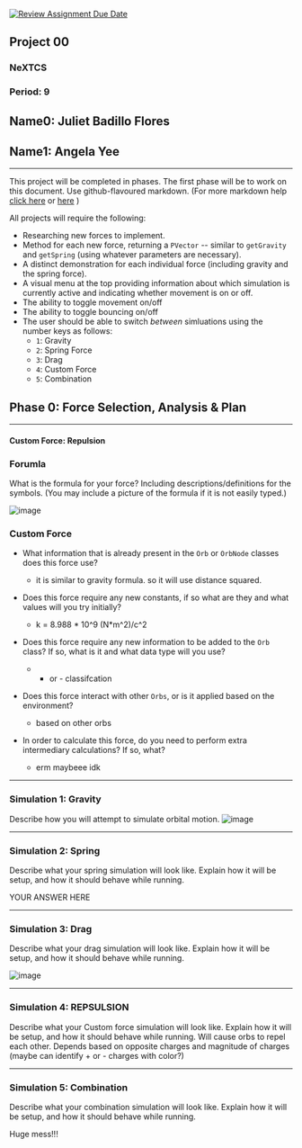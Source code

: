 [![Review Assignment Due Date](https://classroom.github.com/assets/deadline-readme-button-22041afd0340ce965d47ae6ef1cefeee28c7c493a6346c4f15d667ab976d596c.svg)](https://classroom.github.com/a/rXX1_Uiw)
## Project 00
### NeXTCS
### Period: 9
## Name0: Juliet Badillo Flores
## Name1: Angela Yee
---

This project will be completed in phases. The first phase will be to work on this document. Use github-flavoured markdown. (For more markdown help [click here](https://github.com/adam-p/markdown-here/wiki/Markdown-Cheatsheet) or [here](https://docs.github.com/en/get-started/writing-on-github/getting-started-with-writing-and-formatting-on-github/basic-writing-and-formatting-syntax) )

All projects will require the following:
- Researching new forces to implement.
- Method for each new force, returning a `PVector`  -- similar to `getGravity` and `getSpring` (using whatever parameters are necessary).
- A distinct demonstration for each individual force (including gravity and the spring force).
- A visual menu at the top providing information about which simulation is currently active and indicating whether movement is on or off.
- The ability to toggle movement on/off
- The ability to toggle bouncing on/off
- The user should be able to switch _between_ simluations using the number keys as follows:
  - `1`: Gravity
  - `2`: Spring Force
  - `3`: Drag
  - `4`: Custom Force
  - `5`: Combination


## Phase 0: Force Selection, Analysis & Plan
---------- 

#### Custom Force: Repulsion

### Forumla
What is the formula for your force? Including descriptions/definitions for the symbols. (You may include a picture of the formula if it is not easily typed.)

![image](https://github.com/user-attachments/assets/3cea99a8-108a-45ee-b716-68987045c927)


### Custom Force
- What information that is already present in the `Orb` or `OrbNode` classes does this force use?
  - it is similar to gravity formula. so it will use distance squared.

- Does this force require any new constants, if so what are they and what values will you try initially?
  - k = 8.988 * 10^9 (N*m^2)/c^2

- Does this force require any new information to be added to the `Orb` class? If so, what is it and what data type will you use?
  - + or - classifcation

- Does this force interact with other `Orbs`, or is it applied based on the environment?
  - based on other orbs

- In order to calculate this force, do you need to perform extra intermediary calculations? If so, what?
  - erm maybeee idk

--- 
### Simulation 1: Gravity
Describe how you will attempt to simulate orbital motion.
![image](https://github.com/user-attachments/assets/5030223c-a0f3-4b00-8036-c745d859c7ab)


--- 

### Simulation 2: Spring
Describe what your spring simulation will look like. Explain how it will be setup, and how it should behave while running.

YOUR ANSWER HERE

--- 

### Simulation 3: Drag
Describe what your drag simulation will look like. Explain how it will be setup, and how it should behave while running.


![image](https://github.com/user-attachments/assets/cf7e3aca-274f-42f2-ab79-136b79892d89)


--- 

### Simulation 4: REPSULSION
Describe what your Custom force simulation will look like. Explain how it will be setup, and how it should behave while running.
Will cause orbs to repel each other. Depends based on opposite charges and magnitude of charges (maybe can identify + or - charges with color?)

--- 

### Simulation 5: Combination
Describe what your combination simulation will look like. Explain how it will be setup, and how it should behave while running.

Huge mess!!!

